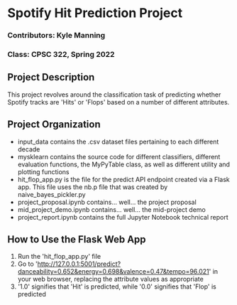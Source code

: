 # Spotify Hit Prediction Project
### Contributors: Kyle Manning
### Class: CPSC 322, Spring 2022
## Project Description
This project revolves around the classification task of predicting whether Spotify tracks are 'Hits' or 'Flops' based on a number of different attributes.
## Project Organization
- input_data contains the .csv dataset files pertaining to each different decade
- mysklearn contains the source code for different classifiers, different evaluation functions, the MyPyTable class, as well as different utility and plotting functions
- hit_flop_app.py is the file for the predict API endpoint created via a Flask app. This file uses the nb.p file that was created by naive_bayes_pickler.py
- project_proposal.ipynb contains... well... the project proposal
- mid_project_demo.ipynb contains... well... the mid-project demo
- project_report.ipynb contains the full Jupyter Notebook technical report
## How to Use the Flask Web App
1. Run the 'hit_flop_app.py' file
2. Go to 'http://127.0.0.1:5001/predict?danceability=0.652&energy=0.698&valence=0.47&tempo=96.021' in your web browser, replacing the attribute values as appropriate
3. '1.0' signifies that 'Hit' is predicted, while '0.0' signifies that 'Flop' is predicted
